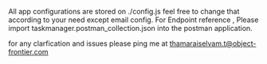 All app configurations are stored on ./config.js feel free to change that according to your need except email config.
For Endpoint reference , Please import taskmanager.postman_collection.json into the postman application.

for any clarfication and issues please ping me at thamaraiselvam.t@object-frontier.com

